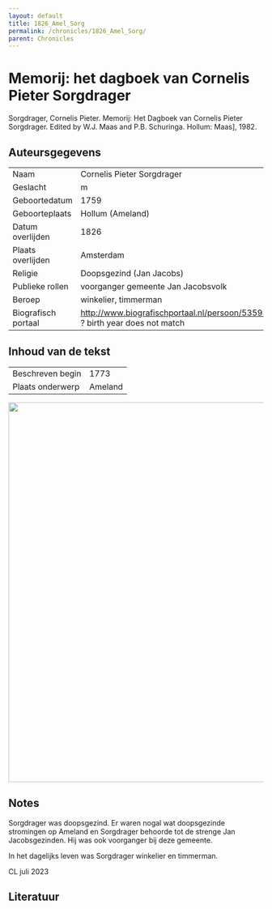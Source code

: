 ```yaml
---
layout: default
title: 1826_Amel_Sorg
permalink: /chronicles/1826_Amel_Sorg/
parent: Chronicles
--- 
```



# Memorij: het dagboek van Cornelis Pieter Sorgdrager 

Sorgdrager, Cornelis Pieter. Memorij: Het Dagboek van Cornelis Pieter Sorgdrager. Edited by W.J. Maas and P.B. Schuringa. Hollum: Maas], 1982. 

## Auteursgegevens 

| | | 
| --------------- | --------------- | 
| Naam | Cornelis Pieter Sorgdrager | 
| Geslacht | m | 
| Geboortedatum | 1759 | 
| Geboorteplaats | Hollum (Ameland) | 
| Datum overlijden | 1826 | 
| Plaats overlijden | Amsterdam | 
| Religie | Doopsgezind (Jan Jacobs) | 
| Publieke rollen | voorganger gemeente Jan Jacobsvolk | 
| Beroep | winkelier, timmerman | 
| Biografisch portaal | http://www.biografischportaal.nl/persoon/53593261 ? birth year does not match | 

## Inhoud van de tekst 

| | | 
| --------------- | --------------- | 
| Beschreven begin | 1773 | 
| Plaats onderwerp | Ameland | 

[<img src="..\..\barplots_chronicles\1826_Amel_Sorg.jpg" width="750"/>](..\..\barplots_chronicles\1826_Amel_Sorg.jpg) 

## Notes 

Sorgdrager was doopsgezind. Er waren nogal wat doopsgezinde stromingen op
Ameland en Sorgdrager behoorde tot de strenge Jan Jacobsgezinden. Hij was ook
voorganger bij deze gemeente.

In het dagelijks leven was Sorgdrager winkelier en timmerman.

CL juli 2023



## Literatuur 

